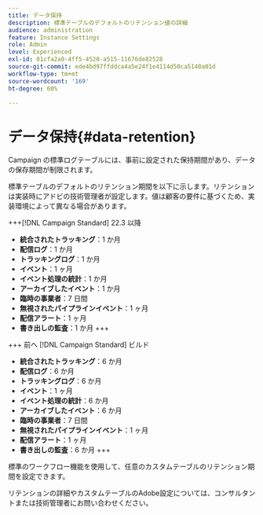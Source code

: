 ```yaml
---
title: データ保持
description: 標準テーブルのデフォルトのリテンション値の詳細
audience: administration
feature: Instance Settings
role: Admin
level: Experienced
exl-id: 01cfa2a0-4ff5-4520-a515-11676de82528
source-git-commit: ede4bd97ffddca4a5e24f1e4114d50ca5140a01d
workflow-type: tm+mt
source-wordcount: '169'
ht-degree: 60%

---
```


# データ保持{#data-retention}

Campaign の標準ログテーブルには、事前に設定された保持期間があり、データの保存期間が制限されます。

標準テーブルのデフォルトのリテンション期間を以下に示します。リテンションは実装時にアドビの技術管理者が設定します。値は顧客の要件に基づくため、実装環境によって異なる場合があります。

+++[!DNL Campaign Standard] 22.3 以降

* **統合されたトラッキング**：1 か月
* **配信ログ**：1 か月
* **トラッキングログ**：1 か月
* **イベント**：1 ヶ月
* **イベント処理の統計**：1 か月
* **アーカイブしたイベント**：1 か月
* **臨時の事業者**：7 日間
* **無視されたパイプラインイベント**：1 ヶ月
* **配信アラート**：1 ヶ月
* **書き出しの監査**：1 か月
+++

+++ 前へ [!DNL Campaign Standard] ビルド

* **統合されたトラッキング**：6 か月
* **配信ログ**：6 か月
* **トラッキングログ**：6 か月
* **イベント**：1 ヶ月
* **イベント処理の統計**：6 か月
* **アーカイブしたイベント**：6 か月
* **臨時の事業者**：7 日間
* **無視されたパイプラインイベント**：1 ヶ月
* **配信アラート**：1 ヶ月
* **書き出しの監査**：6 か月
+++

標準のワークフロー機能を使用して、任意のカスタムテーブルのリテンション期間を設定できます。

リテンションの詳細やカスタムテーブルのAdobe設定については、コンサルタントまたは技術管理者にお問い合わせください。
